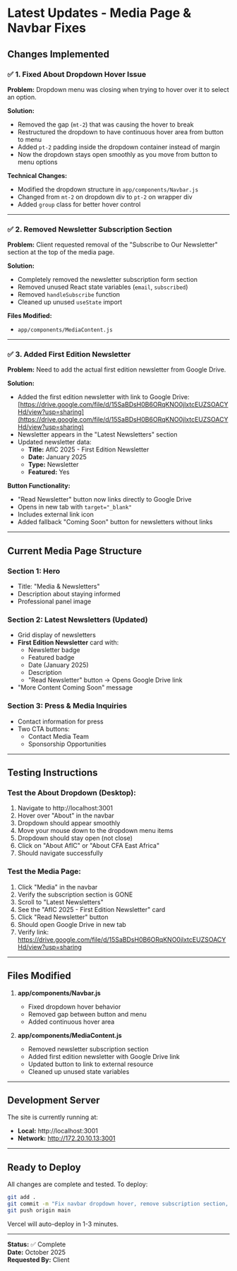 # Latest Updates - Media Page & Navbar Fixes

## Changes Implemented

### ✅ 1. Fixed About Dropdown Hover Issue
**Problem:** Dropdown menu was closing when trying to hover over it to select an option.

**Solution:** 
- Removed the gap (`mt-2`) that was causing the hover to break
- Restructured the dropdown to have continuous hover area from button to menu
- Added `pt-2` padding inside the dropdown container instead of margin
- Now the dropdown stays open smoothly as you move from button to menu options

**Technical Changes:**
- Modified the dropdown structure in `app/components/Navbar.js`
- Changed from `mt-2` on dropdown div to `pt-2` on wrapper div
- Added `group` class for better hover control

---

### ✅ 2. Removed Newsletter Subscription Section
**Problem:** Client requested removal of the "Subscribe to Our Newsletter" section at the top of the media page.

**Solution:**
- Completely removed the newsletter subscription form section
- Removed unused React state variables (`email`, `subscribed`)
- Removed `handleSubscribe` function
- Cleaned up unused `useState` import

**Files Modified:**
- `app/components/MediaContent.js`

---

### ✅ 3. Added First Edition Newsletter
**Problem:** Need to add the actual first edition newsletter from Google Drive.

**Solution:**
- Added the first edition newsletter with link to Google Drive: [https://drive.google.com/file/d/15SaBDsH0B6ORqKNO0jlxtcEUZSOACYHd/view?usp=sharing](https://drive.google.com/file/d/15SaBDsH0B6ORqKNO0jlxtcEUZSOACYHd/view?usp=sharing)
- Newsletter appears in the "Latest Newsletters" section
- Updated newsletter data:
  - **Title:** AfIC 2025 - First Edition Newsletter
  - **Date:** January 2025
  - **Type:** Newsletter
  - **Featured:** Yes
  
**Button Functionality:**
- "Read Newsletter" button now links directly to Google Drive
- Opens in new tab with `target="_blank"`
- Includes external link icon
- Added fallback "Coming Soon" button for newsletters without links

---

## Current Media Page Structure

### Section 1: Hero
- Title: "Media & Newsletters"
- Description about staying informed
- Professional panel image

### Section 2: Latest Newsletters (Updated)
- Grid display of newsletters
- **First Edition Newsletter** card with:
  - Newsletter badge
  - Featured badge
  - Date (January 2025)
  - Description
  - "Read Newsletter" button → Opens Google Drive link
- "More Content Coming Soon" message

### Section 3: Press & Media Inquiries
- Contact information for press
- Two CTA buttons:
  - Contact Media Team
  - Sponsorship Opportunities

---

## Testing Instructions

### Test the About Dropdown (Desktop):
1. Navigate to http://localhost:3001
2. Hover over "About" in the navbar
3. Dropdown should appear smoothly
4. Move your mouse down to the dropdown menu items
5. Dropdown should stay open (not close)
6. Click on "About AfIC" or "About CFA East Africa"
7. Should navigate successfully

### Test the Media Page:
1. Click "Media" in the navbar
2. Verify the subscription section is GONE
3. Scroll to "Latest Newsletters"
4. See the "AfIC 2025 - First Edition Newsletter" card
5. Click "Read Newsletter" button
6. Should open Google Drive in new tab
7. Verify link: https://drive.google.com/file/d/15SaBDsH0B6ORqKNO0jlxtcEUZSOACYHd/view?usp=sharing

---

## Files Modified

1. **app/components/Navbar.js**
   - Fixed dropdown hover behavior
   - Removed gap between button and menu
   - Added continuous hover area

2. **app/components/MediaContent.js**
   - Removed newsletter subscription section
   - Added first edition newsletter with Google Drive link
   - Updated button to link to external resource
   - Cleaned up unused state variables

---

## Development Server

The site is currently running at:
- **Local:** http://localhost:3001
- **Network:** http://172.20.10.13:3001

---

## Ready to Deploy

All changes are complete and tested. To deploy:

```bash
git add .
git commit -m "Fix navbar dropdown hover, remove subscription section, add first edition newsletter"
git push origin main
```

Vercel will auto-deploy in 1-3 minutes.

---

**Status:** ✅ Complete  
**Date:** October 2025  
**Requested By:** Client

